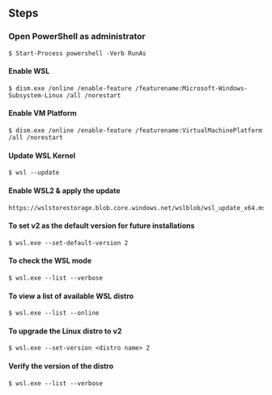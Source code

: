 ## Steps

### Open PowerShell as administrator
```
$ Start-Process powershell -Verb RunAs
```

#### Enable WSL
```
$ dism.exe /online /enable-feature /featurename:Microsoft-Windows-Subsystem-Linux /all /norestart
```

#### Enable VM Platform
```
$ dism.exe /online /enable-feature /featurename:VirtualMachinePlatform /all /norestart
```

#### Update WSL Kernel 
```
$ wsl --update
```

#### Enable WSL2 & apply the update
```
https://wslstorestorage.blob.core.windows.net/wslblob/wsl_update_x64.msi
```

#### To set v2 as the default version for future installations
```
$ wsl.exe --set-default-version 2
```

#### To check the WSL mode
```
$ wsl.exe --list --verbose
```

#### To view a list of available WSL distro
```
$ wsl.exe --list --online
```

#### To upgrade the Linux distro to v2
```
$ wsl.exe --set-version <distro name> 2
```

#### Verify the version of the distro
```
$ wsl.exe --list --verbose
```
